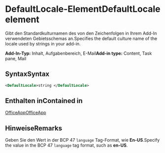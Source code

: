 # <a name="defaultlocale-element"></a><span data-ttu-id="7f835-101">DefaultLocale-Element</span><span class="sxs-lookup"><span data-stu-id="7f835-101">DefaultLocale element</span></span>

<span data-ttu-id="7f835-102">Gibt den Standardkulturnamen des von den Zeichenfolgen in Ihrem Add-In verwendeten Gebietsschemas an.</span><span class="sxs-lookup"><span data-stu-id="7f835-102">Specifies the default culture name of the locale used by strings in your add-in.</span></span>

<span data-ttu-id="7f835-103">**Add-In-Typ:** Inhalt, Aufgabenbereich, E-Mail</span><span class="sxs-lookup"><span data-stu-id="7f835-103">**Add-in type:** Content, Task pane, Mail</span></span>

## <a name="syntax"></a><span data-ttu-id="7f835-104">Syntax</span><span class="sxs-lookup"><span data-stu-id="7f835-104">Syntax</span></span>

```XML
<DefaultLocale>string </DefaultLocale>
```

## <a name="contained-in"></a><span data-ttu-id="7f835-105">Enthalten in</span><span class="sxs-lookup"><span data-stu-id="7f835-105">Contained in</span></span>

[<span data-ttu-id="7f835-106">OfficeApp</span><span class="sxs-lookup"><span data-stu-id="7f835-106">OfficeApp</span></span>](officeapp.md)

## <a name="remarks"></a><span data-ttu-id="7f835-107">Hinweise</span><span class="sxs-lookup"><span data-stu-id="7f835-107">Remarks</span></span>

<span data-ttu-id="7f835-108">Geben Sie den Wert in der BCP 47 `language` Tag-Format, wie **En-US**.</span><span class="sxs-lookup"><span data-stu-id="7f835-108">Specify the value in the BCP 47  `language` tag format, such as **en-US**.</span></span>


